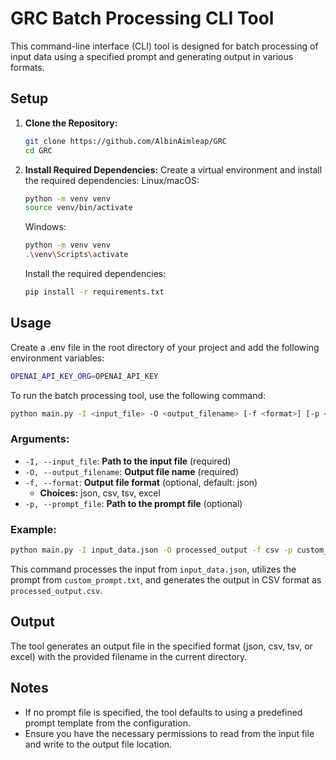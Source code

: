 # GRC Batch Processing CLI Tool

This command-line interface (CLI) tool is designed for batch processing of input data using a specified prompt and generating output in various formats.

## Setup

1. **Clone the Repository:**
   ```bash
   git clone https://github.com/AlbinAimleap/GRC
   cd GRC
   ```

2. **Install Required Dependencies:**
    Create a virtual environment and install the required dependencies:
    Linux/macOS:
    ```bash
    python -m venv venv
    source venv/bin/activate
    ```
    Windows:
    ```bash
    python -m venv venv
    .\venv\Scripts\activate
    ```
    Install the required dependencies:
    ```bash
    pip install -r requirements.txt
    ```

## Usage
Create a .env file in the root directory of your project and add the following environment variables:
```bash
OPENAI_API_KEY_ORG=OPENAI_API_KEY
```
To run the batch processing tool, use the following command:

```bash
python main.py -I <input_file> -O <output_filename> [-f <format>] [-p <prompt_file>]
```

### Arguments:

- `-I, --input_file`: **Path to the input file** (required)
- `-O, --output_filename`: **Output file name** (required)
- `-f, --format`: **Output file format** (optional, default: json)
  - **Choices:** json, csv, tsv, excel
- `-p, --prompt_file`: **Path to the prompt file** (optional)

### Example:
```bash
python main.py -I input_data.json -O processed_output -f csv -p custom_prompt.txt
```
This command processes the input from `input_data.json`, utilizes the prompt from `custom_prompt.txt`, and generates the output in CSV format as `processed_output.csv`.

## Output

The tool generates an output file in the specified format (json, csv, tsv, or excel) with the provided filename in the current directory.

## Notes

- If no prompt file is specified, the tool defaults to using a predefined prompt template from the configuration.
- Ensure you have the necessary permissions to read from the input file and write to the output file location.

